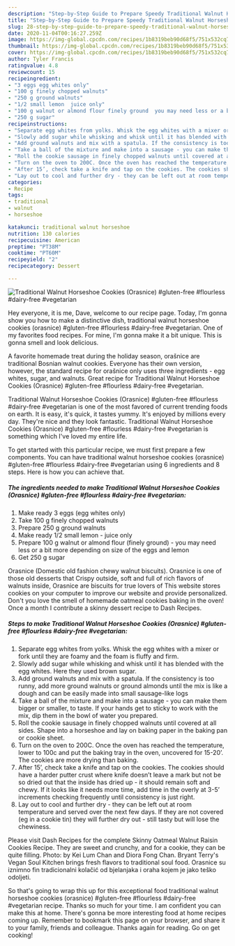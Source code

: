 ```yaml
---
description: "Step-by-Step Guide to Prepare Speedy Traditional Walnut Horseshoe Cookies (Orasnice) #gluten-free #flourless #dairy-free #vegetarian"
title: "Step-by-Step Guide to Prepare Speedy Traditional Walnut Horseshoe Cookies (Orasnice) #gluten-free #flourless #dairy-free #vegetarian"
slug: 28-step-by-step-guide-to-prepare-speedy-traditional-walnut-horseshoe-cookies-orasnice-gluten-free-flourless-dairy-free-vegetarian
date: 2020-11-04T00:16:27.259Z
image: https://img-global.cpcdn.com/recipes/1b8319beb90d68f5/751x532cq70/traditional-walnut-horseshoe-cookies-orasnice-gluten-free-flourless-dairy-free-vegetarian-recipe-main-photo.jpg
thumbnail: https://img-global.cpcdn.com/recipes/1b8319beb90d68f5/751x532cq70/traditional-walnut-horseshoe-cookies-orasnice-gluten-free-flourless-dairy-free-vegetarian-recipe-main-photo.jpg
cover: https://img-global.cpcdn.com/recipes/1b8319beb90d68f5/751x532cq70/traditional-walnut-horseshoe-cookies-orasnice-gluten-free-flourless-dairy-free-vegetarian-recipe-main-photo.jpg
author: Tyler Francis
ratingvalue: 4.8
reviewcount: 15
recipeingredient:
- "3 eggs egg whites only"
- "100 g finely chopped walnuts"
- "250 g ground walnuts"
- "1/2 small lemon  juice only"
- "100 g walnut or almond flour finely ground  you may need less or a bit more depending on size of the eggs and lemon"
- "250 g sugar"
recipeinstructions:
- "Separate egg whites from yolks. Whisk the egg whites with a mixer or fork until they are foamy and the foam is fluffy and firm."
- "Slowly add sugar while whisking and whisk until it has blended with the egg whites. Here they used brown sugar."
- "Add ground walnuts and mix with a spatula. If the consistency is too runny, add more ground walnuts or ground almonds until the mix is like a dough and can be easily made into small sausage-like logs"
- "Take a ball of the mixture and make into a sausage - you can make them bigger or smaller, to taste. If your hands get to sticky to work with the mix, dip them in the bowl of water you prepared."
- "Roll the cookie sausage in finely chopped walnuts until covered at all sides. Shape into a horseshoe and lay on baking paper in the baking pan or cookie sheet."
- "Turn on the oven to 200C. Once the oven has reached the temperature, lower to 100c and put the baking tray in the oven, uncovered for 15-20’. The cookies are more drying than baking."
- "After 15’, check take a knife and tap on the cookies. The cookies should have a harder putter crust where knife doesn’t leave a mark but not be so dried out that the inside has dried up - it should remain soft and chewy. If it looks like it needs more time, add time in the overly at 3-5’ increments checking frequently until consistency is just right."
- "Lay out to cool and further dry - they can be left out at room temperature and served over the next few days. If they are not covered (eg in a cookie tin) they will further dry out - still tasty but will lose the chewiness."
categories:
- Recipe
tags:
- traditional
- walnut
- horseshoe

katakunci: traditional walnut horseshoe 
nutrition: 130 calories
recipecuisine: American
preptime: "PT38M"
cooktime: "PT60M"
recipeyield: "2"
recipecategory: Dessert

---
```



![Traditional Walnut Horseshoe Cookies (Orasnice) #gluten-free #flourless #dairy-free #vegetarian](https://img-global.cpcdn.com/recipes/1b8319beb90d68f5/751x532cq70/traditional-walnut-horseshoe-cookies-orasnice-gluten-free-flourless-dairy-free-vegetarian-recipe-main-photo.jpg)

Hey everyone, it is me, Dave, welcome to our recipe page. Today, I'm gonna show you how to make a distinctive dish, traditional walnut horseshoe cookies (orasnice) #gluten-free #flourless #dairy-free #vegetarian. One of my favorites food recipes. For mine, I'm gonna make it a bit unique. This is gonna smell and look delicious.

A favorite homemade treat during the holiday season, orašnice are traditional Bosnian walnut cookies. Everyone has their own version, however, the standard recipe for orašnice only uses three ingredients - egg whites, sugar, and walnuts. Great recipe for Traditional Walnut Horseshoe Cookies (Orasnice) #gluten-free #flourless #dairy-free #vegetarian.

Traditional Walnut Horseshoe Cookies (Orasnice) #gluten-free #flourless #dairy-free #vegetarian is one of the most favored of current trending foods on earth. It is easy, it's quick, it tastes yummy. It's enjoyed by millions every day. They're nice and they look fantastic. Traditional Walnut Horseshoe Cookies (Orasnice) #gluten-free #flourless #dairy-free #vegetarian is something which I've loved my entire life.


To get started with this particular recipe, we must first prepare a few components. You can have traditional walnut horseshoe cookies (orasnice) #gluten-free #flourless #dairy-free #vegetarian using 6 ingredients and 8 steps. Here is how you can achieve that.

<!--inarticleads1-->

##### The ingredients needed to make Traditional Walnut Horseshoe Cookies (Orasnice) #gluten-free #flourless #dairy-free #vegetarian:

1. Make ready 3 eggs (egg whites only)
1. Take 100 g finely chopped walnuts
1. Prepare 250 g ground walnuts
1. Make ready 1/2 small lemon - juice only
1. Prepare 100 g walnut or almond flour (finely ground) - you may need less or a bit more depending on size of the eggs and lemon
1. Get 250 g sugar


Orasnice (Domestic old fashion chewy walnut biscuits). Orasnice is one of those old desserts that Crispy outside, soft and full of rich flavors of walnuts inside, Orasnice are biscuits for true lovers of This website stores cookies on your computer to improve our website and provide personalized. Don&#39;t you love the smell of homemade oatmeal cookies baking in the oven! Once a month I contribute a skinny dessert recipe to Dash Recipes. 

<!--inarticleads2-->

##### Steps to make Traditional Walnut Horseshoe Cookies (Orasnice) #gluten-free #flourless #dairy-free #vegetarian:

1. Separate egg whites from yolks. Whisk the egg whites with a mixer or fork until they are foamy and the foam is fluffy and firm.
1. Slowly add sugar while whisking and whisk until it has blended with the egg whites. Here they used brown sugar.
1. Add ground walnuts and mix with a spatula. If the consistency is too runny, add more ground walnuts or ground almonds until the mix is like a dough and can be easily made into small sausage-like logs
1. Take a ball of the mixture and make into a sausage - you can make them bigger or smaller, to taste. If your hands get to sticky to work with the mix, dip them in the bowl of water you prepared.
1. Roll the cookie sausage in finely chopped walnuts until covered at all sides. Shape into a horseshoe and lay on baking paper in the baking pan or cookie sheet.
1. Turn on the oven to 200C. Once the oven has reached the temperature, lower to 100c and put the baking tray in the oven, uncovered for 15-20’. The cookies are more drying than baking.
1. After 15’, check take a knife and tap on the cookies. The cookies should have a harder putter crust where knife doesn’t leave a mark but not be so dried out that the inside has dried up - it should remain soft and chewy. If it looks like it needs more time, add time in the overly at 3-5’ increments checking frequently until consistency is just right.
1. Lay out to cool and further dry - they can be left out at room temperature and served over the next few days. If they are not covered (eg in a cookie tin) they will further dry out - still tasty but will lose the chewiness.


Please visit Dash Recipes for the complete Skinny Oatmeal Walnut Raisin Cookies Recipe. They are sweet and crunchy, and for a cookie, they can be quite filling. Photo: by Kei Lum Chan and Diora Fong Chan. Bryant Terry&#39;s Vegan Soul Kitchen brings fresh flavors to traditional soul food. Orasnice su iznimno fin tradicionalni kolačić od bjelanjaka i oraha kojem je jako teško odoljeti. 

So that's going to wrap this up for this exceptional food traditional walnut horseshoe cookies (orasnice) #gluten-free #flourless #dairy-free #vegetarian recipe. Thanks so much for your time. I am confident you can make this at home. There's gonna be more interesting food at home recipes coming up. Remember to bookmark this page on your browser, and share it to your family, friends and colleague. Thanks again for reading. Go on get cooking!
